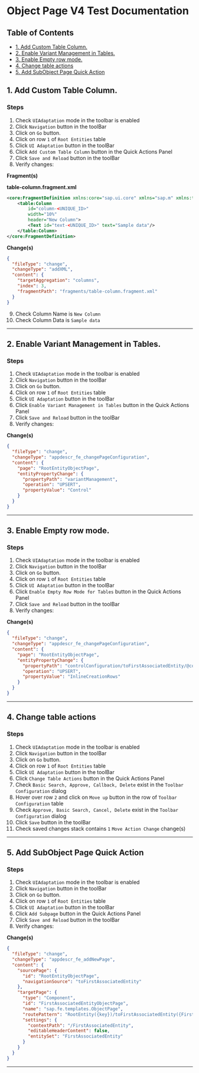 # Object Page V4 Test Documentation

## Table of Contents

- [1. Add Custom Table Column.](#1-add-custom-table-column)
- [2. Enable Variant Management in Tables.](#2-enable-variant-management-in-tables)
- [3. Enable Empty row mode.](#3-enable-empty-row-mode)
- [4. Change table actions](#4-change-table-actions)
- [5. Add SubObject Page Quick Action](#5-add-subobject-page-quick-action)

<a id="1-add-custom-table-column"></a>
## 1. Add Custom Table Column.

### Steps

1. Check `UIAdaptation` mode in the toolbar is enabled
2. Click `Navigation` button in the toolBar
3. Click on `Go` button.
4. Click on row `1` of `Root Entities` table 
5. Click `UI Adaptation` button in the toolBar
6. Click `Add Custom Table Column` button in the Quick Actions Panel
7. Click `Save and Reload` button in the toolBar
8. Verify changes:

**Fragment(s)**

**table-column.fragment.xml**
```xml
<core:FragmentDefinition xmlns:core="sap.ui.core" xmlns="sap.m" xmlns:table="sap.ui.mdc.table">
    <table:Column
        id="column-<UNIQUE_ID>"
        width="10%"
        header="New Column">
        <Text id="text-<UNIQUE_ID>" text="Sample data"/>
    </table:Column>
</core:FragmentDefinition>
```

**Change(s)**

```json
{
  "fileType": "change",
  "changeType": "addXML",
  "content": {
    "targetAggregation": "columns",
    "index": 3,
    "fragmentPath": "fragments/table-column.fragment.xml"
  }
}
```


9. Check Column Name is `New Column`
10. Check Column Data is `Sample data`

---

<a id="2-enable-variant-management-in-tables"></a>
## 2. Enable Variant Management in Tables.

### Steps

1. Check `UIAdaptation` mode in the toolbar is enabled
2. Click `Navigation` button in the toolBar
3. Click on `Go` button.
4. Click on row `1` of `Root Entities` table 
5. Click `UI Adaptation` button in the toolBar
6. Click `Enable Variant Management in Tables` button in the Quick Actions Panel
7. Click `Save and Reload` button in the toolBar
8. Verify changes:

**Change(s)**

```json
{
  "fileType": "change",
  "changeType": "appdescr_fe_changePageConfiguration",
  "content": {
    "page": "RootEntityObjectPage",
    "entityPropertyChange": {
      "propertyPath": "variantManagement",
      "operation": "UPSERT",
      "propertyValue": "Control"
    }
  }
}
```



---

<a id="3-enable-empty-row-mode"></a>
## 3. Enable Empty row mode.

### Steps

1. Check `UIAdaptation` mode in the toolbar is enabled
2. Click `Navigation` button in the toolBar
3. Click on `Go` button.
4. Click on row `1` of `Root Entities` table 
5. Click `UI Adaptation` button in the toolBar
6. Click `Enable Empty Row Mode for Tables` button in the Quick Actions Panel
7. Click `Save and Reload` button in the toolBar
8. Verify changes:

**Change(s)**

```json
{
  "fileType": "change",
  "changeType": "appdescr_fe_changePageConfiguration",
  "content": {
    "page": "RootEntityObjectPage",
    "entityPropertyChange": {
      "propertyPath": "controlConfiguration/toFirstAssociatedEntity/@com.sap.vocabularies.UI.v1.LineItem#tableSection/tableSettings/creationMode/name",
      "operation": "UPSERT",
      "propertyValue": "InlineCreationRows"
    }
  }
}
```



---

<a id="4-change-table-actions"></a>
## 4. Change table actions

### Steps

1. Check `UIAdaptation` mode in the toolbar is enabled
2. Click `Navigation` button in the toolBar
3. Click on `Go` button.
4. Click on row `1` of `Root Entities` table 
5. Click `UI Adaptation` button in the toolBar
6. Click `Change Table Actions` button in the Quick Actions Panel
7. Check `Basic Search, Approve, Callback, Delete` exist in the `Toolbar Configuration` dialog
8. Hover over row `2` and click on `Move up` button in the row of `Toolbar Configuration` table
9. Check `Approve, Basic Search, Cancel, Delete` exist in the `Toolbar Configuration` dialog
10. Click `Save` button in the toolBar
11. Check saved changes stack contains `1` `Move Action Change` change(s)

---

<a id="5-add-subobject-page-quick-action"></a>
## 5. Add SubObject Page Quick Action

### Steps

1. Check `UIAdaptation` mode in the toolbar is enabled
2. Click `Navigation` button in the toolBar
3. Click on `Go` button.
4. Click on row `1` of `Root Entities` table 
5. Click `UI Adaptation` button in the toolBar
6. Click `Add Subpage` button in the Quick Actions Panel
7. Click `Save and Reload` button in the toolBar
8. Verify changes:

**Change(s)**

```json
{
  "fileType": "change",
  "changeType": "appdescr_fe_addNewPage",
  "content": {
    "sourcePage": {
      "id": "RootEntityObjectPage",
      "navigationSource": "toFirstAssociatedEntity"
    },
    "targetPage": {
      "type": "Component",
      "id": "FirstAssociatedEntityObjectPage",
      "name": "sap.fe.templates.ObjectPage",
      "routePattern": "RootEntity({key})/toFirstAssociatedEntity({FirstAssociatedEntityKey}):?query:",
      "settings": {
        "contextPath": "/FirstAssociatedEntity",
        "editableHeaderContent": false,
        "entitySet": "FirstAssociatedEntity"
      }
    }
  }
}
```



---

